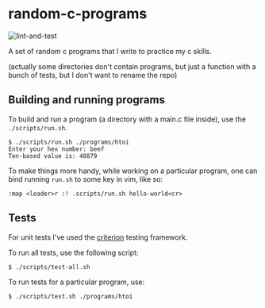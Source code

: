 # random-c-programs

![lint-and-test](https://github.com/slaviqueue/random-c-programs/actions/workflows/lint-and-test.yaml/badge.svg)

A set of random c programs that I write to practice my c skills.

(actually some directories don't contain programs, but just a function with a
bunch of tests, but I don't want to rename the repo)


## Building and running programs

To build and run a program (a directory with a main.c file inside), use the
`./scripts/run.sh`.

```
$ ./scripts/run.sh ./programs/htoi
Enter your hex number: beef
Ten-based value is: 48879
```

To make things more handy, while working on a particular program, one can bind
running `run.sh` to some key in vim, like so:

```
:map <leader>r :! .scripts/run.sh hello-world<cr>
```

## Tests

For unit tests I've used the
[criterion](https://github.com/Snaipe/Criterion/tree/bleeding) testing
framework.

To run all tests, use the following script:
```
$ ./scripts/test-all.sh
```

To run tests for a particular program, use:
```
$ ./scripts/test.sh ./programs/htoi
```
